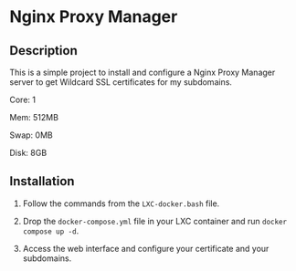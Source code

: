 # Nginx Proxy Manager

## Description

This is a simple project to install and configure a Nginx Proxy Manager server to get Wildcard SSL certificates for my subdomains.

Core: 1

Mem: 512MB

Swap: 0MB

Disk: 8GB

## Installation

1. Follow the commands from the `LXC-docker.bash` file.

2. Drop the `docker-compose.yml` file in your LXC container and run `docker compose up -d`.

3. Access the web interface and configure your certificate and your subdomains.

